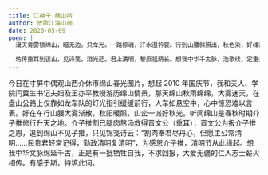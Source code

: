 ```yaml
---
title: 江神子·绵山吟
author: 放歌江海山阙
date: 2020-05-09
poem: |
  漫天青雾锁绵山，暗无边，只车光。一路惊魂，汗水湿衿裳。行到山腰斜照出，秋色染，好峰峦。

  坊传重耳到该山，见诗笺，泪光茫。君上清明，黎庶福荫长。想我中华千古脉，浩歌续，定重光！
---
```


今日在寸屏中偶观山西介休市绵山春光图片，想起 2010 年国庆节，我和夫人、学院闫冀生书记夫妇及王亦平教授游历绵山情景，那天绵山秋雨绵绵，大雾迷天，在盘山公路上仅靠如龙车队的灯光指引缓缓前行，人车如悬空中，心中惊恐难以言表。好在车行山腰大雾渐散，秋阳暖照，山峦一派好秋光。听闻绵山是春秋时期介子推修行升天之地。介子推割已腿肉熬汤救得晋文公（重耳），晋文公为报介子推之恩，追到绵山不见子推，只见锦笺诗云：“割肉奉君尽丹心，但愿主公常清明……民贵君轻常记得，勤政清明复清明”，为感恩介子推，清明节从此缘起。想我中华文脉绵延千古，正是有一批牺牲自我，不求回报，大爱无疆的仁人志士薪火相传。有感于斯，特填此词。
